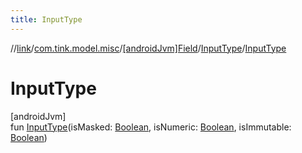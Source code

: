 ```yaml
---
title: InputType
---
```

//[link](../../../../index.html)/[com.tink.model.misc](../../index.html)/[[androidJvm]Field](../index.html)/[InputType](index.html)/[InputType](-input-type.html)



# InputType



[androidJvm]\
fun [InputType](-input-type.html)(isMasked: [Boolean](https://kotlinlang.org/api/latest/jvm/stdlib/kotlin/-boolean/index.html), isNumeric: [Boolean](https://kotlinlang.org/api/latest/jvm/stdlib/kotlin/-boolean/index.html), isImmutable: [Boolean](https://kotlinlang.org/api/latest/jvm/stdlib/kotlin/-boolean/index.html))




